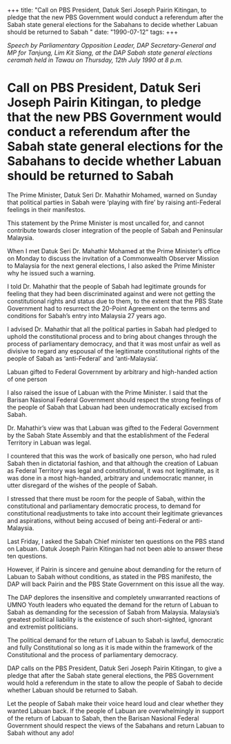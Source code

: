 +++ 
title: "Call on PBS President, Datuk Seri Joseph Pairin Kitingan, to pledge that the new PBS Government would conduct a referendum after the Sabah state general elections for the Sabahans to decide whether Labuan should be returned to Sabah "
date: "1990-07-12"
tags:
+++

_Speech by Parliamentary Opposition Leader, DAP Secretary-General and MP for Tanjung, Lim Kit Siang, at the DAP Sabah state general elections ceramah held in Tawau on Thursday, 12th July 1990 at 8 p.m._

# Call on PBS President, Datuk Seri Joseph Pairin Kitingan, to pledge that the new PBS Government would conduct a referendum after the Sabah state general elections for the Sabahans to decide whether Labuan should be returned to Sabah 

The Prime Minister, Datuk Seri Dr. Mahathir Mohamed, warned on Sunday that political parties in Sabah were ‘playing with fire’ by raising anti-Federal feelings in their manifestos. </u>

This statement by the Prime Minister is most uncalled for, and cannot contribute towards closer integration of the people of Sabah and Peninsular Malaysia. 

When I met Datuk Seri Dr. Mahathir Mohamed at the Prime Minister’s office on Monday to discuss the invitation of a Commonwealth Observer Mission to Malaysia for the next general elections, I also asked the Prime Minister why he issued such a warning. 

I told Dr. Mahathir that the people of Sabah had legitimate grounds for feeling that they had been discriminated against and were not getting the constitutional rights and status due to them, to the extent that the PBS State Government had to resurrect the 20-Point Agreement on the terms and conditions for Sabah’s entry into Malaysia 27 years ago. 

I advised Dr. Mahathir that all the political parties in Sabah had pledged to uphold the constitutional process and to bring about changes through the process of parliamentary democracy, and that it was most unfair as well as divisive to regard any espousal of the legitimate constitutional rights of the people of Sabah as ‘anti-Federal’ and ‘anti-Malaysia’.

Labuan gifted to Federal Government by arbitrary and high-handed action of one person

I also raised the issue of Labuan with the Prime Minister. I said that the Barisan Nasional Federal Government should respect the strong feelings of the people of Sabah that Labuan had been undemocratically excised from Sabah. 

Dr. Mahathir’s view was that Labuan was gifted to the Federal Government by the Sabah State Assembly and that the establishment of the Federal Territory in Labuan was legal. 

I countered that this was the work of basically one person, who had ruled Sabah then in dictatorial fashion, and that although the creation of Labuan as Federal Territory was legal and constitutional, it was not legitimate, as it was done in a most high-handed, arbitrary and undemocratic manner, in utter disregard of the wishes of the people of Sabah. 

I stressed that there must be room for the people of Sabah, within the constitutional and parliamentary democratic process, to demand for constitutional readjustments to take into account their legitimate grievances and aspirations, without being accused of being anti-Federal or anti-Malaysia. 

Last Friday, I asked the Sabah Chief minister ten questions on the PBS stand on Labuan. Datuk Joseph Pairin Kitingan had not been able to answer these ten questions. 

However, if Pairin is sincere and genuine about demanding for the return of Labuan to Sabah without conditions, as stated in the PBS manifesto, the DAP will back Pairin and the PBS State Government on this issue all the way.

The DAP deplores the insensitive and completely unwarranted reactions of UMNO Youth leaders who equated the demand for the return of Labuan to Sabah as demanding for the secession of Sabah from Malaysia. Malaysia’s greatest political liability is the existence of such short-sighted, ignorant and extremist politicians. 

The political demand for the return of Labuan to Sabah is lawful, democratic and fully Constitutional so long as it is made within the framework of the Constitutional and the process of parliamentary democracy. 

DAP calls on the PBS President, Datuk Seri Joseph Pairin Kitingan, to give a pledge that after the Sabah state general elections, the PBS Government would hold a referendum in the state to allow the people of Sabah to decide whether Labuan should be returned to Sabah. 

Let the people of Sabah make their voice heard loud and clear whether they wanted Labuan back. If the people of Labuan are overwhelmingly in support of the return of Labuan to Sabah, then the Barisan Nasional Federal Government should respect the views of the Sabahans and return Labuan to Sabah without any ado!
 
